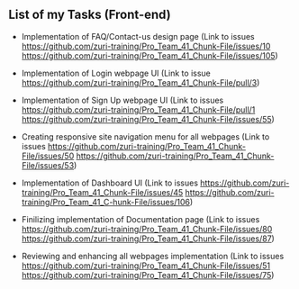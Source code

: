## List of my Tasks (Front-end)

- Implementation of FAQ/Contact-us design page (Link to issues https://github.com/zuri-training/Pro_Team_41_Chunk-File/issues/10 https://github.com/zuri-training/Pro_Team_41_Chunk-File/issues/105)

- Implementation of Login webpage UI (Link to issue https://github.com/zuri-training/Pro_Team_41_Chunk-File/pull/3)

- Implementation of Sign Up webpage UI (Link to issues https://github.com/zuri-training/Pro_Team_41_Chunk-File/pull/1 https://github.com/zuri-training/Pro_Team_41_Chunk-File/issues/55)

- Creating responsive site navigation menu for all webpages (Link to issues https://github.com/zuri-training/Pro_Team_41_Chunk-File/issues/50 https://github.com/zuri-training/Pro_Team_41_Chunk-File/issues/53)

- Implementation of Dashboard UI (Link to issues https://github.com/zuri-training/Pro_Team_41_Chunk-File/issues/45 https://github.com/zuri-training/Pro_Team_41_C-hunk-File/issues/106)

- Finilizing implementation of Documentation page (Link to issues https://github.com/zuri-training/Pro_Team_41_Chunk-File/issues/80 https://github.com/zuri-training/Pro_Team_41_Chunk-File/issues/87)

- Reviewing and enhancing all webpages implementation (Link to issues https://github.com/zuri-training/Pro_Team_41_Chunk-File/issues/51 https://github.com/zuri-training/Pro_Team_41_Chunk-File/issues/75)


